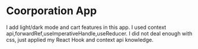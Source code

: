 # Coorporation App
I add light/dark mode and cart features in this app.
I used context api,forwardRef,useImperativeHandle,useReducer.
I did not deal enough with css, just applied my React Hook and context api knowledge. 